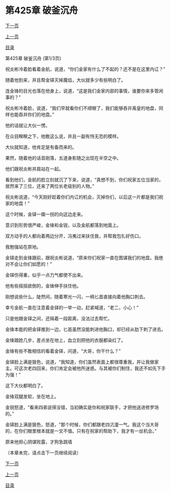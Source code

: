 <h1>第425章   破釜沉舟</h1>
            <div><p><a href="./1273_%E7%AC%AC425%E7%AB%A0_%E7%A0%B4%E9%87%9C%E6%B2%89%E8%88%9F.md">下一页</a></p><p><a href="./1271_%E7%AC%AC424%E7%AB%A0_%E6%92%92%E6%89%8B%E9%94%8F.md">上一页</a></p><p><a href="../">目录</a></p></div>
            <div><p>第425章   破釜沉舟 (第1/3页)</p><p>祝炎彬冷着脸看着金航，说道，“你们金家有什么了不起的？还不是在这里内讧？”</p><p>随着他到来，并且帮金铎灭掉魔焰，大伙就多少有些明白了。</p><p>连金锋的目光也落在他身上，说道，“这是我们金家内部的事情，谁要你来多管闲事的？”</p><p>祝炎彬冷着脸，说道，“我们早就看你们不顺眼了，我们能够吞并禹皇的地盘，同样也能吞并你们的地盘。”</p><p>他的话就让大伙一愣。</p><p>在众目睽睽之下，他敢这么说，并且一副有恃无恐的模样。</p><p>大伙就知道，他肯定是有备而来的。</p><p>果然，随着他的话音刚落，五道身影随之出现在半空之中。</p><p>他们跟祝炎彬并肩站在一起。</p><p>看到他们，金航的脸立刻就沉了下来，说道，“真想不到，你们祝家五位当家的，居然来了三位，还来了两位长老级别的人物。”</p><p>祝炎彬说道，“今天刚好趁着你们内讧的机会，灭掉你们，以后这一片都是我们祝家的地盘！”</p><p>这个时候，金铎一瘸一拐的向这边走来。</p><p>意识到形势很严峻，金锋和金锐，以及金航都落到地面上。</p><p>双方动手的人都向着两边分开，冯夷过来扶住我，并帮我包扎好伤口。</p><p>我勉强站在原地。</p><p>金铎走到金锋跟前，跟祝炎彬说道，“原来你们祝家一直在图谋我们的地盘。我绝对不会让你们如愿的！”</p><p>金铎伤得重，似乎一点力气都使不出来。</p><p>他有些摇摇欲倒的，金锋伸手扶住他。</p><p>刚想说些什么，陡然间，随着寒光一闪，一柄匕首直接向着他胸口刺去。</p><p>幸亏金航一直在注意着金铎的一举一动，赶紧喊道，“老二，小心！”</p><p>只是他跟金铎之间，还隔着一段距离，没法过去帮忙。</p><p>金锋本能的把金铎推到一边，匕首虽然没能刺进他胸口，却已经从肋下刺了进去。</p><p>金锋踉跄几步，差点坐在地上，血立刻把他的衣服都染红了。</p><p>金锋有些不敢相信的看着金铎，问道，“大哥，你干什么？”</p><p>金铎脸上满是狠色，说道，“我知道，你们虽然表面上都很尊重我，并让我做家主。可这次老四回来，你们肯定会被他所迷惑。与其被你们制住，我还不如先下手为强！”</p><p>这下大伙都明白了。</p><p>金锋双腿发软，坐在地上。</p><p>金锐怒道，“看来四弟说得没错，当初确实是你和祝家联手，才把他送进修罗场的。”</p><p>金铎脸上满是狠色，怒道，“那个时候，你们都跟老四沆瀣一气。我这个当大哥的，在你们眼里根本就是一文不值。只有在祝家的帮助下，我才有一丝机会。”</p><p>原来他担心阴谋败露，才狗急跳墙</p><p>（本章未完，请点击下一页继续阅读）</p></div>
            <div><p><a href="./1273_%E7%AC%AC425%E7%AB%A0_%E7%A0%B4%E9%87%9C%E6%B2%89%E8%88%9F.md">下一页</a></p><p><a href="./1271_%E7%AC%AC424%E7%AB%A0_%E6%92%92%E6%89%8B%E9%94%8F.md">上一页</a></p><p><a href="../">目录</a></p></div>